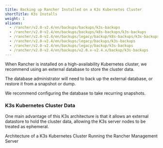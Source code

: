 ```yaml
---
title: Backing up Rancher Installed on a K3s Kubernetes Cluster
shortTitle: K3s Installs
weight: 1
aliases:
  - /rancher/v2.0-v2.4/en/backups/backups/k3s-backups
  - /rancher/v2.0-v2.4/en/backups/backups/k8s-backups/k3s-backups
  - /rancher/v2.0-v2.4/en/backups/legacy/backup/k8s-backups/k3s-backups/
  - /rancher/v2.0-v2.4/en/backups/legacy/backups/k3s-backups
  - /rancher/v2.0-v2.4/en/backups/legacy/backup/k3s-backups
  - /rancher/v2.0-v2.4/en/backups/v2.0.x-v2.4.x/backup/k3s-backups
---
```


When Rancher is installed on a high-availability Kubernetes cluster, we recommend using an external database to store the cluster data.

The database administrator will need to back up the external database, or restore it from a snapshot or dump.

We recommend configuring the database to take recurring snapshots.

### K3s Kubernetes Cluster Data

One main advantage of this K3s architecture is that it allows an external datastore to hold the cluster data, allowing the K3s server nodes to be treated as ephemeral.

<figcaption>Architecture of a K3s Kubernetes Cluster Running the Rancher Management Server</figcaption>
<!-- Architecture of an RKE Kubernetes Cluster Running the Rancher Management Server](../img/rancher/k3s-server-storage.svg)

### Creating Snapshots and Restoring Databases from Snapshots

For details on taking database snapshots and restoring your database from them, refer to the official database documentation:

- [Official MySQL documentation](https://dev.mysql.com/doc/refman/8.0/en/replication-snapshot-method.html)
- [Official PostgreSQL documentation](https://www.postgresql.org/docs/8.3/backup-dump.html)
- [Official etcd documentation](https://github.com/etcd-io/etcd/blob/master/Documentation/op-guide/recovery.md)